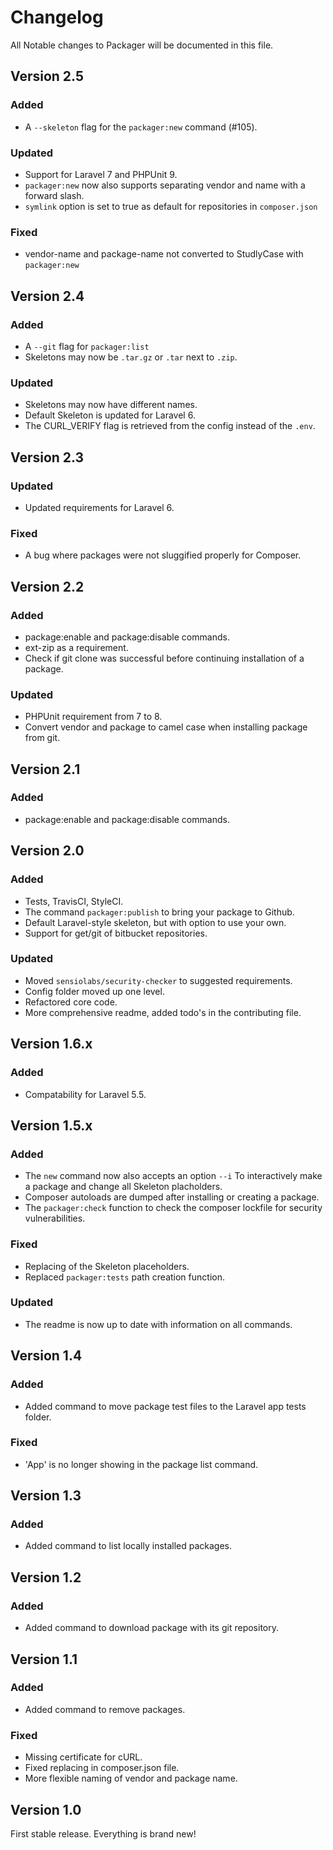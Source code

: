 # Changelog

All Notable changes to Packager will be documented in this file.

## Version 2.5

### Added
- A `--skeleton` flag for the `packager:new` command (#105).

### Updated
- Support for Laravel 7 and PHPUnit 9.
- `packager:new` now also supports separating vendor and name with a forward slash.
- `symlink` option is set to true as default for repositories in `composer.json`

### Fixed
- vendor-name and package-name not converted to StudlyCase with `packager:new`

## Version 2.4

### Added
- A `--git` flag for `packager:list`
- Skeletons may now be `.tar.gz` or `.tar` next to `.zip`.

### Updated
- Skeletons may now have different names.
- Default Skeleton is updated for Laravel 6.
- The CURL_VERIFY flag is retrieved from the config instead of the `.env`.

## Version 2.3

### Updated
- Updated requirements for Laravel 6.

### Fixed
- A bug where packages were not sluggified properly for Composer.

## Version 2.2

### Added
- package:enable and package:disable commands.
- ext-zip as a requirement.
- Check if git clone was successful before continuing installation of a package.

### Updated
- PHPUnit requirement from 7 to 8.
- Convert vendor and package to camel case when installing package from git.

## Version 2.1

### Added
- package:enable and package:disable commands.

## Version 2.0

### Added
- Tests, TravisCI, StyleCI.
- The command `packager:publish` to bring your package to Github.
- Default Laravel-style skeleton, but with option to use your own.
- Support for get/git of bitbucket repositories.

### Updated
- Moved `sensiolabs/security-checker` to suggested requirements.
- Config folder moved up one level.
- Refactored core code.
- More comprehensive readme, added todo's in the contributing file.

## Version 1.6.x

### Added
- Compatability for Laravel 5.5.

## Version 1.5.x

### Added
- The `new` command now also accepts an option `--i` To interactively make a package and change all Skeleton placholders.
- Composer autoloads are dumped after installing or creating a package.
- The `packager:check` function to check the composer lockfile for security vulnerabilities.

### Fixed
- Replacing of the Skeleton placeholders.
- Replaced `packager:tests` path creation function.

### Updated
- The readme is now up to date with information on all commands.

## Version 1.4

### Added
- Added command to move package test files to the Laravel app tests folder.

### Fixed
- 'App' is no longer showing in the package list command.

## Version 1.3

### Added
- Added command to list locally installed packages.

## Version 1.2

### Added
- Added command to download package with its git repository.

## Version 1.1

### Added
- Added command to remove packages.

### Fixed
- Missing certificate for cURL.
- Fixed replacing in composer.json file.
- More flexible naming of vendor and package name.

## Version 1.0
First stable release. Everything is brand new!
